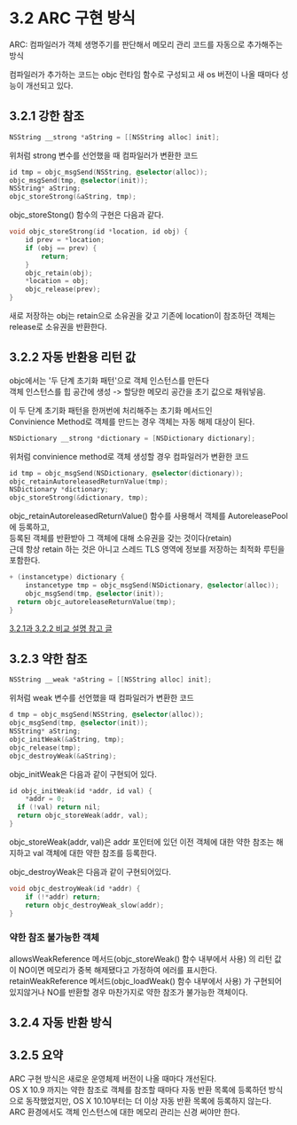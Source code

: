 # 3.2 ARC 구현 방식

ARC: 컴파일러가 객체 생명주기를 판단해서 메모리 관리 코드를 자동으로 추가해주는 방식

컴파일러가 추가하는 코드는 objc 런타임 함수로 구성되고 새 os 버전이 나올 때마다 성능이 개선되고 있다.

## 3.2.1 강한 참조

```objectivec
NSString __strong *aString = [[NSString alloc] init]; 
```

위처럼 strong 변수를 선언했을 때 컴파일러가 변환한 코드

```objectivec
id tmp = objc_msgSend(NSString, @selector(alloc)); 
objc_msgSend(tmp, @selector(init));
NSString* aString;
objc_storeStrong(&aString, tmp); 
```

objc_storeStong() 함수의 구현은 다음과 같다.

```objectivec
void objc_storeStrong(id *location, id obj) { 
	id prev = *location; 
	if (obj == prev) { 
		return; 
	} 
	objc_retain(obj); 
	*location = obj; 
	objc_release(prev); 
} 
```

새로 저장하는 obj는 retain으로 소유권을 갖고 기존에 location이 참조하던 객체는 release로 소유권을 반환한다.

 
  
## 3.2.2 자동 반환용 리턴 값

objc에서는 '두 단계 초기화 패턴'으로 객체 인스턴스를 만든다  
객체 인스턴스를 힙 공간에 생성 -> 할당한 메모리 공간을 초기 값으로 채워넣음.

이 두 단계 초기화 패턴을 한꺼번에 처리해주는 초기화 메서드인   
Convinience Method로 객체를 만드는 경우 객체는 자동 해제 대상이 된다.

```objectivec
NSDictionary __strong *dictionary = [NSDictionary dictionary]; 
```
  
위처럼 convinience method로 객체 생성할 경우 컴파일러가 변환한 코드

```objectivec
id tmp = objc_msgSend(NSDictionary, @selector(dictionary)); 
objc_retainAutoreleasedReturnValue(tmp); 
NSDictionary *dictionary; 
objc_storeStrong(&dictionary, tmp); 
```

objc_retainAutoreleasedReturnValue() 함수를 사용해서 객체를 AutoreleasePool에 등록하고,   
등록된 객체를 반환받아 그 객체에 대해 소유권을 갖는 것이다(retain)   
근데 항상 retain 하는 것은 아니고 스레드 TLS 영역에 정보를 저장하는 최적화 루틴을 포함한다. 

```objectivec
+ (instancetype) dictionary { 
	instancetype tmp = objc_msgSend(NSDictionary, @selector(alloc)); 
	objc_msgSend(tmp, @selector(init));	
  return objc_autoreleaseReturnValue(tmp); 
} 
```
  
  
[3.2.1과 3.2.2 비교 설명 참고 글](https://www.clien.net/service/board/cm_app/1254304)
  
  
## 3.2.3 약한 참조

```objectivec
NSString __weak *aString = [[NSString alloc] init]; 
```

위처럼 weak 변수를 선언했을 때 컴파일러가 변환한 코드

```objectivec
d tmp = objc_msgSend(NSString, @selector(alloc)); 
objc_msgSend(tmp, @selector(init));
NSString* aString;
objc_initWeak(&aString, tmp); 
objc_release(tmp);
objc_destroyWeak(&aString); 
```

objc_initWeak은 다음과 같이 구현되어 있다.

```objectivec
id objc_initWeak(id *addr, id val) { 
	*addr = 0;	
  if (!val) return nil;	
  return objc_storeWeak(addr, val); 
}
```

objc_storeWeak(addr, val)은 addr 포인터에 있던 이전 객체에 대한 약한 참조는 해지하고 val 객체에 대한 약한 참조를 등록한다.  
  
objc_destroyWeak은 다음과 같이 구현되어있다. 

```objectivec
void objc_destroyWeak(id *addr) { 
	if (!*addr) return; 
	return objc_destroyWeak_slow(addr); 
}
```
 
### 약한 참조 불가능한 객체

allowsWeakReference 메서드(objc_storeWeak() 함수 내부에서 사용) 의 리턴 값이 NO이면 메모리가 중복 해제됐다고 가정하여 에러를 표시한다.   
retainWeakReference 메서드(objc_loadWeak() 함수 내부에서 사용) 가 구현되어 있지않거나 NO를 반환할 경우 마찬가지로 약한 참조가 불가능한 객체이다.

## 3.2.4 자동 반환 방식 

## 3.2.5 요약
ARC 구현 방식은 새로운 운영체제 버전이 나올 때마다 개선된다.   
OS X 10.9 까지는 약한 참조로 객체를 참조할 때마다 자동 반환 목록에 등록하던 방식으로 동작했었지만, OS X 10.10부터는 더 이상 자동 반환 목록에 등록하지 않는다.   
ARC 환경에서도 객체 인스턴스에 대한 메모리 관리는 신경 써야만 한다. 





